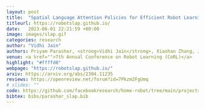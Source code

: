 ```yaml
---
layout: post
title:  "Spatial Language Attention Policies for Efficient Robot Learning"
titleurl: https://robotslap.github.io/
date:   2023-06-01 22:21:59 +00:00
image: images/slap.gif
categories: research
author: "Vidhi Jain"
authors: Priyam Parasher, <strong>Vidhi Jain</strong>, Xiaohan Zhang, Jay Vakil, Sam Powers, Yonatan Bisk and Chris Paxton.
venue: <a href="">7th Annual Conference on Robot Learning (CoRL)</a>
highlight: "#ffffd0"
webpage: "https://robotslap.github.io/"
arxiv: https://arxiv.org/abs/2304.11235
reviews: https://openreview.net/forum?id=7Pkzm2FgUmq
# slides: ""
code: https://github.com/facebookresearch/home-robot/tree/main/projects/slap_manipulation
bibtex: bibs/parashar_slap.bib
---
```

